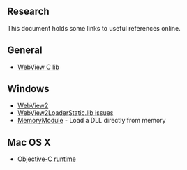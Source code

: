 ## Research

This document holds some links to useful references online.

## General

- [WebView C lib](https://github.com/webview/webview/blob/master/webview.h)


## Windows

- [WebView2](https://learn.microsoft.com/en-us/microsoft-edge/webview2/)
- [WebView2LoaderStatic.lib issues](https://github.com/MicrosoftEdge/WebView2Feedback/issues/2462)
- [MemoryModule](https://forum.nim-lang.org/t/6554) - Load a DLL directly from memory


## Mac OS X

- [Objective-C runtime](https://github.com/jangko/objc)
